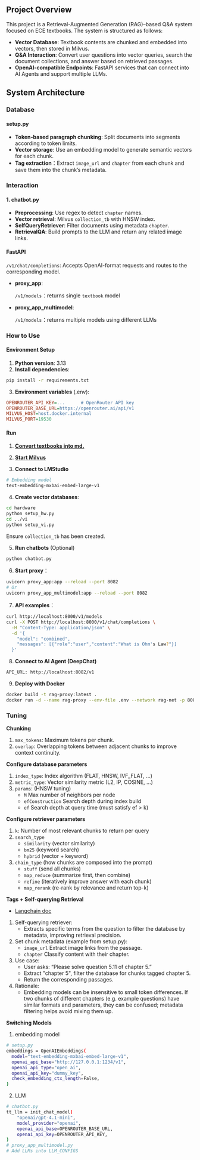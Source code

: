 ## Project Overview

This project is a Retrieval-Augmented Generation (RAG)–based Q&A system focused on ECE textbooks. The system is structured as follows:

* **Vector Database**: Textbook contents are chunked and embedded into vectors, then stored in Milvus.
* **Q&A Interaction**: Convert user questions into vector queries, search the document collections, and answer based on retrieved passages.
* **OpenAI-compatible Endpoints**: FastAPI services that can connect into AI Agents and support multiple LLMs.

## System Architecture

### **Database**

#### setup.py

* **Token-based paragraph chunking**: Split documents into segments according to token limits.
* **Vector storage**: Use an embedding model to generate semantic vectors for each chunk.
* **Tag extraction**：Extract `image_url` and `chapter` from each chunk and save them into the chunk’s metadata.

### **Interaction**

#### 1. chatbot.py

* **Preprocessing**: Use regex to detect `chapter` names.
* **Vector retrieval**: Milvus `collection_tb` with HNSW index.
* **SelfQueryRetriever**: Filter documents using metadata `chapter`.
* **RetrievalQA**: Build prompts to the LLM and return any related image links.

#### FastAPI

`/v1/chat/completions`: Accepts OpenAI-format requests and routes to the corresponding model.

* **proxy_app**:

  `/v1/models`：returns single `textbook` model

* **proxy_app_multimodel**:

  `/v1/models`：returns multiple models using different LLMs

### How to Use

#### Environment Setup

1. **Python version**: 3.13
2. **Install dependencies**:

```bash
pip install -r requirements.txt
```

3. **Environment variables** (.env):

```ini
OPENROUTER_API_KEY=...      # OpenRouter API key
OPENROUTER_BASE_URL=https://openrouter.ai/api/v1
MILVUS_HOST=host.docker.internal
MILVUS_PORT=19530
```

#### Run

1. **[Convert textbooks into md.](https://mineru.net/)**

2. **[Start Milvus](https://milvus.io/docs/install_standalone-docker.md)**

3. **Connect to LMStudio**
```bash
# Embedding model
text-embedding-mxbai-embed-large-v1
```

4. **Create vector databases**:
 
```bash
cd hardware
python setup_hw.py
cd ../vi
python setup_vi.py
```

Ensure `collection_tb` has been created.


5. **Run chatbots** (Optional)

```bash
python chatbot.py
```

6. **Start proxy**：

```bash
uvicorn proxy_app:app --reload --port 8082
# Or
uvicorn proxy_app_multimodel:app --reload --port 8082
```

7. **API examples**：

```bash
curl http://localhost:8000/v1/models
curl -X POST http://localhost:8000/v1/chat/completions \
  -H "Content-Type: application/json" \
  -d '{
    "model": "combined",
    "messages": [{"role":"user","content":"What is Ohm's Law?"}]
  }'
```

8. **Connect to AI Agent (DeepChat)**

```bash
API_URL: http://localhost:8082/v1
```

9. **Deploy with Docker**

```bash
docker build -t rag-proxy:latest .
docker run -d --name rag-proxy --env-file .env --network rag-net -p 8082:8082 rag-proxy:latest
```

### Tuning

**Chunking**

1. `max_tokens`: Maximum tokens per chunk.
2. `overlap`: Overlapping tokens between adjacent chunks to improve context continuity.

**Configure database parameters**

1. `index_type`: Index algorithm (FLAT, HNSW, IVF_FLAT, …)
2. `metric_type`: Vector similarity metric (L2, IP, COSINE, …)
3. `params`: (HNSW tuning)
   - `M` Max number of neighbors per node
   - `efConstruction` Search depth during index build
   - `ef` Search depth at query time (must satisfy ef > k)

**Configure retriever parameters**

1. `k`: Number of most relevant chunks to return per query
2. `search_type`
   - `similarity` (vector similarity)
   - `bm25` (keyword search)
   - `hybrid` (vector + keyword)
3. `chain_type` (how chunks are composed into the prompt)
   - `stuff` (send all chunks)
   - `map_reduce` (summarize first, then combine)
   - `refine` (iteratively improve answer with each chunk)
   - `map_rerank` (re-rank by relevance and return top-k)

**Tags + Self-querying Retrieval**

- [Langchain doc](https://python.langchain.com/docs/how_to/self_query/)

1. Self-querying retriever:
   - Extracts specific terms from the question to filter the database by metadata, improving retrieval precision.
2. Set chunk metadata (example from setup.py):
   - `image_url` Extract image links from the passage.
   - `chapter` Classify content with their chapter.
3. Use case:
   - User asks: “Please solve question 5.11 of chapter 5.”
   - Extract "chapter 5", filter the database for chunks tagged chapter 5.
   - Return the corresponding passages.
4. Rationale:
   - Embedding models can be insensitive to small token differences. If two chunks of different chapters (e.g. example questions) have similar formats and parameters, they can be confused; metadata filtering helps avoid mixing them up.

**Switching Models**

1. embedding model

```bash
# setup.py
embeddings = OpenAIEmbeddings(
  model="text-embedding-mxbai-embed-large-v1",
  openai_api_base="http://127.0.0.1:1234/v1",
  openai_api_type="open_ai",
  openai_api_key="dummy_key", 
  check_embedding_ctx_length=False,
)
```

2. LLM

```bash
# chatbot.py
tt_llm = init_chat_model(
    "openai/gpt-4.1-mini",
    model_provider="openai",
    openai_api_base=OPENROUTER_BASE_URL,
    openai_api_key=OPENROUTER_API_KEY,
)
# proxy_app_multimodel.py
# Add LLMs into LLM_CONFIGS
```